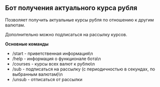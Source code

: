 ## Бот получения актуального курса рубля

Позволяет получить актуальные курсы рубля по отношению к другим валютам.

Дополнительно можно подписаться на рассылку курсов.

**Основные команды**

- /start - приветственная информация\n
- /help - информация о функционале бота\n
- /courses - курсы всех валют к рублю\n
- /sub - подписаться на рассылку (с периодичностью в секундах, по выбранным валютам)\n
- /unsub - отписаться от рассылки

